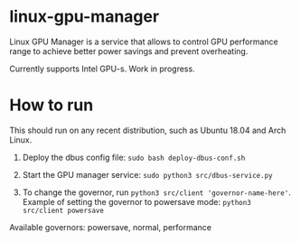 # linux-gpu-manager
Linux GPU Manager is a service that allows to control GPU performance range to achieve better power savings and prevent overheating.

Currently supports Intel GPU-s. Work in progress.

# How to run

This should run on any recent distribution, such as Ubuntu 18.04 and Arch Linux. 

1. Deploy the dbus config file:
`sudo bash deploy-dbus-conf.sh`

2. Start the GPU manager service:
`sudo python3 src/dbus-service.py`

3. To change the governor, run 
`python3 src/client 'governor-name-here'`. 
Example of setting the governor to powersave mode: 
`python3 src/client powersave`

Available governors: powersave, normal, performance
